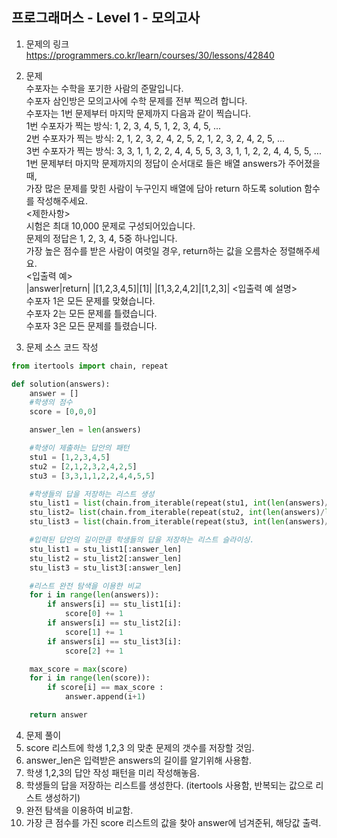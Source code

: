 프로그래머스 - Level 1 - 모의고사
-------------

1. 문제의 링크   
https://programmers.co.kr/learn/courses/30/lessons/42840    

2. 문제    
수포자는 수학을 포기한 사람의 준말입니다.         
수포자 삼인방은 모의고사에 수학 문제를 전부 찍으려 합니다.   
수포자는 1번 문제부터 마지막 문제까지 다음과 같이 찍습니다.      
1번 수포자가 찍는 방식: 1, 2, 3, 4, 5, 1, 2, 3, 4, 5, ...    
2번 수포자가 찍는 방식: 2, 1, 2, 3, 2, 4, 2, 5, 2, 1, 2, 3, 2, 4, 2, 5, ...  
3번 수포자가 찍는 방식: 3, 3, 1, 1, 2, 2, 4, 4, 5, 5, 3, 3, 1, 1, 2, 2, 4, 4, 5, 5, ...  
1번 문제부터 마지막 문제까지의 정답이 순서대로 들은 배열 answers가 주어졌을 때,   
가장 많은 문제를 맞힌 사람이 누구인지 배열에 담아 return 하도록 solution 함수를 작성해주세요.    
<제한사항>      
시험은 최대 10,000 문제로 구성되어있습니다.     
문제의 정답은 1, 2, 3, 4, 5중 하나입니다.       
가장 높은 점수를 받은 사람이 여럿일 경우, return하는 값을 오름차순 정렬해주세요.               
<입출력 예>     
|answer|return|
|[1,2,3,4,5]|[1]|
|[1,3,2,4,2]|[1,2,3]|
<입출력 예 설명>      
수포자 1은 모든 문제를 맞혔습니다.        
수포자 2는 모든 문제를 틀렸습니다.        
수포자 3은 모든 문제를 틀렸습니다.            
    
3. 문제 소스 코드 작성      
```python
from itertools import chain, repeat

def solution(answers):
    answer = []
    #학생의 점수
    score = [0,0,0]

    answer_len = len(answers)

    #학생이 제출하는 답안의 패턴
    stu1 = [1,2,3,4,5]
    stu2 = [2,1,2,3,2,4,2,5]
    stu3 = [3,3,1,1,2,2,4,4,5,5]

    #학생들의 답을 저장하는 리스트 생성
    stu_list1 = list(chain.from_iterable(repeat(stu1, int(len(answers)/len(stu1))+1)))
    stu_list2= list(chain.from_iterable(repeat(stu2, int(len(answers)/len(stu2))+1)))
    stu_list3 = list(chain.from_iterable(repeat(stu3, int(len(answers)/len(stu3))+1)))    

    #입력된 답안의 길이만큼 학생들의 답을 저장하는 리스트 슬라이싱.
    stu_list1 = stu_list1[:answer_len]
    stu_list2 = stu_list2[:answer_len]
    stu_list3 = stu_list3[:answer_len]   

    #리스트 완전 탐색을 이용한 비교
    for i in range(len(answers)):
        if answers[i] == stu_list1[i]:
            score[0] += 1
        if answers[i] == stu_list2[i]:
            score[1] += 1
        if answers[i] == stu_list3[i]:
            score[2] += 1                 

    max_score = max(score)
    for i in range(len(score)):
        if score[i] == max_score :
            answer.append(i+1)     

    return answer
```

4. 문제 풀이       
1. score 리스트에 학생 1,2,3 의 맞춘 문제의 갯수를 저장할 것임.    
2. answer_len은 입력받은 answers의 길이를 알기위해 사용함.     
3. 학생 1,2,3의 답안 작성 패턴을 미리 작성해놓음.       
4. 학생들의 답을 저장하는 리스트를 생성한다. (itertools 사용함, 반복되는 값으로 리스트 생성하기)       
5. 완전 탐색을 이용하여 비교함.         
6. 가장 큰 점수를 가진 score 리스트의 값을 찾아 answer에 넘겨준뒤, 해당값 출력.       


  
